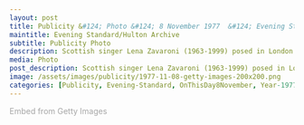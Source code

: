 ```yaml
---
layout: post
title: Publicity &#124; Photo &#124; 8 November 1977  &#124; Evening Standard/Hulton Archive via Getty Images
maintitle: Evening Standard/Hulton Archive
subtitle: Publicity Photo
description: Scottish singer Lena Zavaroni (1963-1999) posed in London on 22nd July 1977. (Photo by United News/Popperfoto via Getty Images). As always the stock photos have no details of any value, It's so disappointing that the stories behind the photos are lost because for some unknown Reason the media agencies seem to think the stories are unimportant.
media: Photo
post_description: Scottish singer Lena Zavaroni (1963-1999) posed in London on 22nd July 1977. (Photo by United News/Popperfoto via Getty Images). As always the stock photos have no details of any value, It's so disappointing that the stories behind the photos are lost because for some unknown Reason the media agencies seem to think the stories are unimportant.
image: /assets/images/publicity/1977-11-08-getty-images-200x200.png
categories: [Publicity, Evening-Standard, OnThisDay8November, Year-1977]
---
```


<a id='h6Tn5h2DTiRDuRF5Bkjhww' class='gie-single' href='http://www.gettyimages.co.uk/detail/957728796' target='_blank' style='color:#a7a7a7;text-decoration:none;font-weight:normal !important;border:none;display:inline-block;'>Embed from Getty Images</a><script>window.gie=window.gie||function(c){(gie.q=gie.q||[]).push(c)};gie(function(){gie.widgets.load({id:'h6Tn5h2DTiRDuRF5Bkjhww',sig:'kgXLdey0xwu43Ks37Gc4V0UCBaeNax2o2ZJfVWAi66k=',w:'594px',h:'393px',items:'957728796',caption: true ,tld:'co.uk',is360: false })});</script><script src='//embed-cdn.gettyimages.com/widgets.js' charset='utf-8' async></script>

